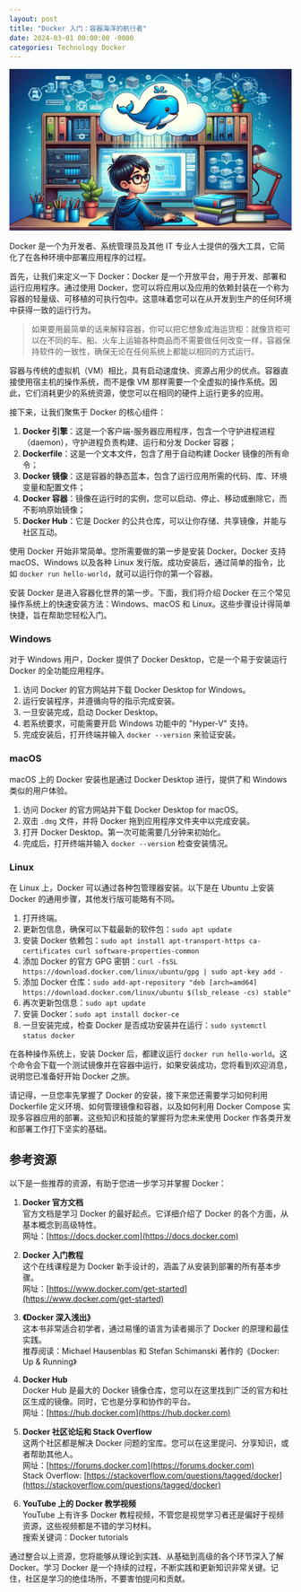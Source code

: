 ```yaml
---
layout: post
title: "Docker 入门：容器海洋的航行者"
date: 2024-03-01 00:00:00 -0000
categories: Technology Docker
---
```


![Docker 入门：容器海洋的航行者](https://raw.githubusercontent.com/jamiesun/images/master/default/hiaUbe.png)

Docker 是一个为开发者、系统管理员及其他 IT 专业人士提供的强大工具，它简化了在各种环境中部署应用程序的过程。

首先，让我们来定义一下 Docker：Docker 是一个开放平台，用于开发、部署和运行应用程序。通过使用 Docker，您可以将应用以及应用的依赖封装在一个称为容器的轻量级、可移植的可执行包中。这意味着您可以在从开发到生产的任何环境中获得一致的运行行为。

> 如果要用最简单的话来解释容器，你可以把它想象成海运货柜：就像货柜可以在不同的车、船、火车上运输各种商品而不需要做任何改变一样，容器保持软件的一致性，确保无论在任何系统上都能以相同的方式运行。

容器与传统的虚拟机（VM）相比，具有启动速度快、资源占用少的优点。容器直接使用宿主机的操作系统，而不是像 VM 那样需要一个全虚拟的操作系统。因此，它们消耗更少的系统资源，使您可以在相同的硬件上运行更多的应用。

接下来，让我们聚焦于 Docker 的核心组件：

1. **Docker 引擎**：这是一个客户端-服务器应用程序，包含一个守护进程进程（daemon），守护进程负责构建、运行和分发 Docker 容器；
2. **Dockerfile**：这是一个文本文件，包含了用于自动构建 Docker 镜像的所有命令；
3. **Docker 镜像**：这是容器的静态蓝本，包含了运行应用所需的代码、库、环境变量和配置文件；
4. **Docker 容器**：镜像在运行时的实例，您可以启动、停止、移动或删除它，而不影响原始镜像；
5. **Docker Hub**：它是 Docker 的公共仓库，可以让你存储、共享镜像，并能与社区互动。

使用 Docker 开始非常简单。您所需要做的第一步是安装 Docker。Docker 支持 macOS、Windows 以及各种 Linux 发行版。成功安装后，通过简单的指令，比如 `docker run hello-world`，就可以运行你的第一个容器。

安装 Docker 是进入容器化世界的第一步。下面，我们将介绍 Docker 在三个常见操作系统上的快速安装方法：Windows、macOS 和 Linux。这些步骤设计得简单快捷，旨在帮助您轻松入门。

### Windows

对于 Windows 用户，Docker 提供了 Docker Desktop，它是一个易于安装运行 Docker 的全功能应用程序。

1. 访问 Docker 的官方网站并下载 Docker Desktop for Windows。
2. 运行安装程序，并遵循向导的指示完成安装。
3. 一旦安装完成，启动 Docker Desktop。
4. 若系统要求，可能需要开启 Windows 功能中的 "Hyper-V" 支持。
5. 完成安装后，打开终端并输入 `docker --version` 来验证安装。

### macOS

macOS 上的 Docker 安装也是通过 Docker Desktop 进行，提供了和 Windows 类似的用户体验。

1. 访问 Docker 的官方网站并下载 Docker Desktop for macOS。
2. 双击 `.dmg` 文件，并将 Docker 拖到应用程序文件夹中以完成安装。
3. 打开 Docker Desktop。第一次可能需要几分钟来初始化。
4. 完成后，打开终端并输入 `docker --version` 检查安装情况。

### Linux

在 Linux 上，Docker 可以通过各种包管理器安装。以下是在 Ubuntu 上安装 Docker 的通用步骤，其他发行版可能略有不同。

1. 打开终端。
2. 更新包信息，确保可以下载最新的软件包：`sudo apt update`
3. 安装 Docker 依赖包：`sudo apt install apt-transport-https ca-certificates curl software-properties-common`
4. 添加 Docker 的官方 GPG 密钥：`curl -fsSL https://download.docker.com/linux/ubuntu/gpg | sudo apt-key add -`
5. 添加 Docker 仓库：`sudo add-apt-repository "deb [arch=amd64] https://download.docker.com/linux/ubuntu $(lsb_release -cs) stable"`
6. 再次更新包信息：`sudo apt update`
7. 安装 Docker：`sudo apt install docker-ce`
8. 一旦安装完成，检查 Docker 是否成功安装并在运行：`sudo systemctl status docker`

在各种操作系统上，安装 Docker 后，都建议运行 `docker run hello-world`。这个命令会下载一个测试镜像并在容器中运行，如果安装成功，您将看到欢迎消息，说明您已准备好开始 Docker 之旅。

请记得，一旦您率先掌握了 Docker 的安装，接下来您还需要学习如何利用 Dockerfile 定义环境、如何管理镜像和容器，以及如何利用 Docker Compose 实现多容器应用的部署。这些知识和技能的掌握将为您未来使用 Docker 作各类开发和部署工作打下坚实的基础。

## 参考资源

以下是一些推荐的资源，有助于您进一步学习并掌握 Docker：

1. **Docker 官方文档**  
   官方文档是学习 Docker 的最好起点。它详细介绍了 Docker 的各个方面，从基本概念到高级特性。  
   网址：[https://docs.docker.com](https://docs.docker.com)

2. **Docker 入门教程**  
   这个在线课程是为 Docker 新手设计的，涵盖了从安装到部署的所有基本步骤。  
   网址：[https://www.docker.com/get-started](https://www.docker.com/get-started)

3. **《Docker 深入浅出》**  
   这本书非常适合初学者，通过易懂的语言为读者揭示了 Docker 的原理和最佳实践。  
   推荐阅读：Michael Hausenblas 和 Stefan Schimanski 著作的《Docker: Up & Running》

4. **Docker Hub**  
   Docker Hub 是最大的 Docker 镜像仓库，您可以在这里找到广泛的官方和社区生成的镜像。同时，它也是分享和协作的平台。  
   网址：[https://hub.docker.com](https://hub.docker.com)

5. **Docker 社区论坛和 Stack Overflow**  
   这两个社区都是解决 Docker 问题的宝库。您可以在这里提问、分享知识，或者帮助其他人。  
   网址：[https://forums.docker.com](https://forums.docker.com)  
   Stack Overflow: [https://stackoverflow.com/questions/tagged/docker](https://stackoverflow.com/questions/tagged/docker)

6. **YouTube 上的 Docker 教学视频**  
   YouTube 上有许多 Docker 教程视频，不管您是视觉学习者还是偏好于视频资源，这些视频都是不错的学习材料。  
   搜索关键词：Docker tutorials

通过整合以上资源，您将能够从理论到实践、从基础到高级的各个环节深入了解 Docker。学习 Docker 是一个持续的过程，不断实践和更新知识非常关键。记住，社区是学习的绝佳场所，不要害怕提问和贡献。
